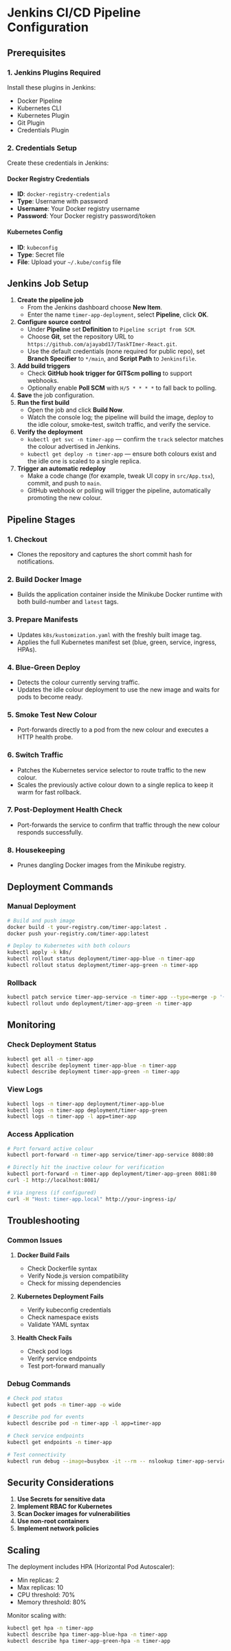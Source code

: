 # Jenkins CI/CD Pipeline Configuration

## Prerequisites

### 1. Jenkins Plugins Required
Install these plugins in Jenkins:
- Docker Pipeline
- Kubernetes CLI
- Kubernetes Plugin
- Git Plugin
- Credentials Plugin

### 2. Credentials Setup
Create these credentials in Jenkins:

#### Docker Registry Credentials
- **ID**: `docker-registry-credentials`
- **Type**: Username with password
- **Username**: Your Docker registry username
- **Password**: Your Docker registry password/token

#### Kubernetes Config
- **ID**: `kubeconfig`
- **Type**: Secret file
- **File**: Upload your `~/.kube/config` file

## Jenkins Job Setup

1. **Create the pipeline job**
   - From the Jenkins dashboard choose **New Item**.
   - Enter the name `timer-app-deployment`, select **Pipeline**, click **OK**.
2. **Configure source control**
   - Under **Pipeline** set **Definition** to `Pipeline script from SCM`.
   - Choose **Git**, set the repository URL to `https://github.com/ajayabd17/TaskTImer-React.git`.
   - Use the default credentials (none required for public repo), set **Branch Specifier** to `*/main`, and **Script Path** to `Jenkinsfile`.
3. **Add build triggers**
   - Check **GitHub hook trigger for GITScm polling** to support webhooks.
   - Optionally enable **Poll SCM** with `H/5 * * * *` to fall back to polling.
4. **Save** the job configuration.
5. **Run the first build**
   - Open the job and click **Build Now**.
   - Watch the console log; the pipeline will build the image, deploy to the idle colour, smoke-test, switch traffic, and verify the service.
6. **Verify the deployment**
   - `kubectl get svc -n timer-app` — confirm the `track` selector matches the colour advertised in Jenkins.
   - `kubectl get deploy -n timer-app` — ensure both colours exist and the idle one is scaled to a single replica.
7. **Trigger an automatic redeploy**
   - Make a code change (for example, tweak UI copy in `src/App.tsx`), commit, and push to `main`.
   - GitHub webhook or polling will trigger the pipeline, automatically promoting the new colour.

## Pipeline Stages

### 1. Checkout
- Clones the repository and captures the short commit hash for notifications.

### 2. Build Docker Image
- Builds the application container inside the Minikube Docker runtime with both build-number and `latest` tags.

### 3. Prepare Manifests
- Updates `k8s/kustomization.yaml` with the freshly built image tag.
- Applies the full Kubernetes manifest set (blue, green, service, ingress, HPAs).

### 4. Blue-Green Deploy
- Detects the colour currently serving traffic.
- Updates the idle colour deployment to use the new image and waits for pods to become ready.

### 5. Smoke Test New Colour
- Port-forwards directly to a pod from the new colour and executes a HTTP health probe.

### 6. Switch Traffic
- Patches the Kubernetes service selector to route traffic to the new colour.
- Scales the previously active colour down to a single replica to keep it warm for fast rollback.

### 7. Post-Deployment Health Check
- Port-forwards the service to confirm that traffic through the new colour responds successfully.

### 8. Housekeeping
- Prunes dangling Docker images from the Minikube registry.

## Deployment Commands

### Manual Deployment
```bash
# Build and push image
docker build -t your-registry.com/timer-app:latest .
docker push your-registry.com/timer-app:latest

# Deploy to Kubernetes with both colours
kubectl apply -k k8s/
kubectl rollout status deployment/timer-app-blue -n timer-app
kubectl rollout status deployment/timer-app-green -n timer-app
```

### Rollback
```bash
kubectl patch service timer-app-service -n timer-app --type=merge -p '{"spec":{"selector":{"app":"timer-app","track":"blue"}}}'
kubectl rollout undo deployment/timer-app-green -n timer-app
```

## Monitoring

### Check Deployment Status
```bash
kubectl get all -n timer-app
kubectl describe deployment timer-app-blue -n timer-app
kubectl describe deployment timer-app-green -n timer-app
```

### View Logs
```bash
kubectl logs -n timer-app deployment/timer-app-blue
kubectl logs -n timer-app deployment/timer-app-green
kubectl logs -n timer-app -l app=timer-app
```

### Access Application
```bash
# Port forward active colour
kubectl port-forward -n timer-app service/timer-app-service 8080:80

# Directly hit the inactive colour for verification
kubectl port-forward -n timer-app deployment/timer-app-green 8081:80
curl -I http://localhost:8081/

# Via ingress (if configured)
curl -H "Host: timer-app.local" http://your-ingress-ip/
```

## Troubleshooting

### Common Issues

1. **Docker Build Fails**
   - Check Dockerfile syntax
   - Verify Node.js version compatibility
   - Check for missing dependencies

2. **Kubernetes Deployment Fails**
   - Verify kubeconfig credentials
   - Check namespace exists
   - Validate YAML syntax

3. **Health Check Fails**
   - Check pod logs
   - Verify service endpoints
   - Test port-forward manually

### Debug Commands
```bash
# Check pod status
kubectl get pods -n timer-app -o wide

# Describe pod for events
kubectl describe pod -n timer-app -l app=timer-app

# Check service endpoints
kubectl get endpoints -n timer-app

# Test connectivity
kubectl run debug --image=busybox -it --rm -- nslookup timer-app-service.timer-app.svc.cluster.local
```

## Security Considerations

1. **Use Secrets for sensitive data**
2. **Implement RBAC for Kubernetes**
3. **Scan Docker images for vulnerabilities**
4. **Use non-root containers**
5. **Implement network policies**

## Scaling

The deployment includes HPA (Horizontal Pod Autoscaler):
- Min replicas: 2
- Max replicas: 10
- CPU threshold: 70%
- Memory threshold: 80%

Monitor scaling with:
```bash
kubectl get hpa -n timer-app
kubectl describe hpa timer-app-blue-hpa -n timer-app
kubectl describe hpa timer-app-green-hpa -n timer-app
```
